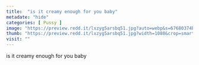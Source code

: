 ```yaml
---
title:  "is it creamy enough for you baby"
metadate: "hide"
categories: [ Pussy ]
image: "https://preview.redd.it/lxzyg5arsbq51.jpg?auto=webp&s=67680374b300f3c9499c23b8397f794e2a9fd8be"
thumb: "https://preview.redd.it/lxzyg5arsbq51.jpg?width=1080&crop=smart&auto=webp&s=c848d5c677faecdf9a963bf739dfc505d1934a16"
visit: ""
---
```

is it creamy enough for you baby
